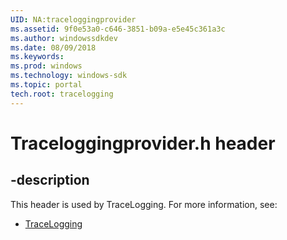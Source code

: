 ```yaml
---
UID: NA:traceloggingprovider
ms.assetid: 9f0e53a0-c646-3851-b09a-e5e45c361a3c
ms.author: windowssdkdev
ms.date: 08/09/2018
ms.keywords: 
ms.prod: windows
ms.technology: windows-sdk
ms.topic: portal
tech.root: tracelogging
---
```


# Traceloggingprovider.h header


## -description


This header is used by TraceLogging. For more information, see:

- [TraceLogging](../_tracelogging)
